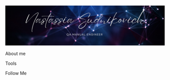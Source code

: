![Heder](https://github.com/NastyaSudnikovich/NastyaSudnikovich/blob/main/assets/Believe%20in%20yourself.%20(4).png)

About me

Tools

Follow Me